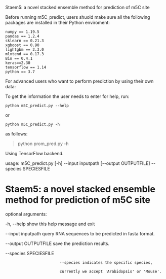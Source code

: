 ﻿Staem5: a novel stacked ensemble method for prediction of m5C site

Before running m5C_predict, users shuold make sure all the following packages are installed in their Python enviroment: 

    numpy == 1.19.5
    pandas == 1.2.4
    sklearn == 0.21.3
    xgboost == 0.90
    lightgbm == 2.3.0
    mlxtend == 0.17.3
    Bio == 0.4.1
    keras==2.30
    tensorflow == 1.14
    python == 3.7

For advanced users who want to perform prediction by using their own data:

 To get the information the user needs to enter for help, run:
 
    python m5C_predict.py --help
    
 or
 
    python m5C_predict.py -h
   
as follows:

>python prom_pred.py -h

Using TensorFlow backend.

usage: m5C_predict.py [-h] --input inputpath [--output OUTPUTFILE]  --species SPECIESFILE  

# Staem5: a novel stacked ensemble method for prediction of m5C site

optional arguments:

  -h, --help                show this help message and exit
  
  --input inputpath     query RNA  sequences to be predicted in fasta format.

  --output OUTPUTFILE       save the prediction results.
  
  --species SPECIESFILE
  
                            --species indicates the specific species, 
                        
                            currently we accept 'Arabidopsis' or 'Mouse'.
                        
  
     


